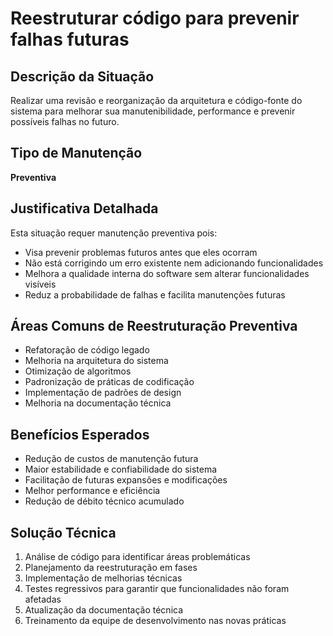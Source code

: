 # Reestruturar código para prevenir falhas futuras

## Descrição da Situação
Realizar uma revisão e reorganização da arquitetura e código-fonte do sistema para melhorar sua manutenibilidade, performance e prevenir possíveis falhas no futuro.

## Tipo de Manutenção
**Preventiva**

## Justificativa Detalhada
Esta situação requer manutenção preventiva pois:
- Visa prevenir problemas futuros antes que eles ocorram
- Não está corrigindo um erro existente nem adicionando funcionalidades
- Melhora a qualidade interna do software sem alterar funcionalidades visíveis
- Reduz a probabilidade de falhas e facilita manutenções futuras

## Áreas Comuns de Reestruturação Preventiva
- Refatoração de código legado
- Melhoria na arquitetura do sistema
- Otimização de algoritmos
- Padronização de práticas de codificação
- Implementação de padrões de design
- Melhoria na documentação técnica

## Benefícios Esperados
- Redução de custos de manutenção futura
- Maior estabilidade e confiabilidade do sistema
- Facilitação de futuras expansões e modificações
- Melhor performance e eficiência
- Redução de débito técnico acumulado

## Solução Técnica
1. Análise de código para identificar áreas problemáticas
2. Planejamento da reestruturação em fases
3. Implementação de melhorias técnicas
4. Testes regressivos para garantir que funcionalidades não foram afetadas
5. Atualização da documentação técnica
6. Treinamento da equipe de desenvolvimento nas novas práticas